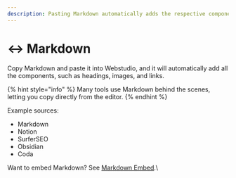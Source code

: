 ```yaml
---
description: Pasting Markdown automatically adds the respective components.
---
```


# ↔️ Markdown

Copy Markdown and paste it into Webstudio, and it will automatically add all the components, such as headings, images, and links.

{% hint style="info" %}
Many tools use Markdown behind the scenes, letting you copy directly from the editor.
{% endhint %}

Example sources:

* Markdown
* Notion
* SurferSEO
* Obsidian
* Coda

Want to embed Markdown? See [Markdown Embed](../../core-components/markdown-embed.md).\
